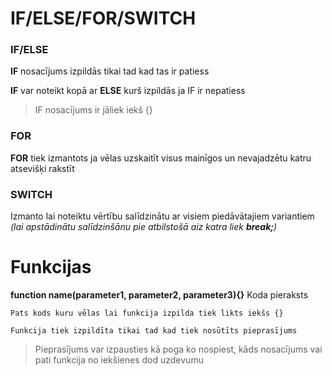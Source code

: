 # IF/ELSE/FOR/SWITCH  

### IF/ELSE  

**IF** nosacījums izpildās tikai tad kad tas ir patiess  

**IF** var noteikt kopā ar **ELSE** kurš izpildās ja IF ir nepatiess  

> IF nosacījums ir jāliek iekš {}  

### FOR  

**FOR** tiek izmantots ja vēlas uzskaitīt visus mainīgos un nevajadzētu katru atsevišķi rakstīt  

### SWITCH  

Izmanto lai noteiktu vērtību salīdzinātu ar visiem piedāvātajiem variantiem _(lai apstādinātu salīdzinšānu pie atbilstošā aiz katra liek **break;**)_  

# Funkcijas

**function name(parameter1, parameter2, parameter3){}**
    Koda pieraksts  

    Pats kods kuru vēlas lai funkcija izpilda tiek likts iekšs {}  

    Funkcija tiek izpildīta tikai tad kad tiek nosūtīts pieprasījums

> Pieprasījums var izpausties kā poga ko nospiest, kāds nosacījums vai pati funkcija no iekšienes dod uzdevumu  

